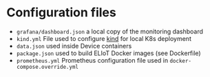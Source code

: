 # Configuration files

- `grafana/dashboard.json` a local copy of the monitoring dashboard
- `kind.yml` File used to configure [kind](https://kind.sigs.k8s.io/) for local K8s deployment
- `data.json` used inside Device containers
- `package.json` used to build ELIoT Docker images (see Dockerfile)
- `prometheus.yml` Prometheus configuration file used in `docker-compose.override.yml`
